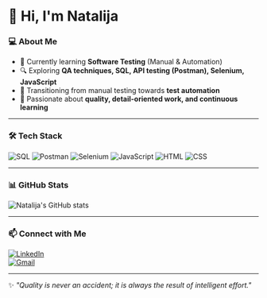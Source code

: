 # 👋 Hi, I'm Natalija  

### 💻 About Me
- 🌱 Currently learning **Software Testing** (Manual & Automation)  
- 🔍 Exploring **QA techniques, SQL, API testing (Postman), Selenium, JavaScript**  
- 🚀 Transitioning from manual testing towards **test automation**  
- 🎯 Passionate about **quality, detail-oriented work, and continuous learning**  

---

### 🛠️ Tech Stack
![SQL](https://img.shields.io/badge/-SQL-4479A1?logo=MySQL&logoColor=white&style=for-the-badge)
![Postman](https://img.shields.io/badge/-Postman-FF6C37?logo=Postman&logoColor=white&style=for-the-badge)
![Selenium](https://img.shields.io/badge/-Selenium-43B02A?logo=Selenium&logoColor=white&style=for-the-badge)
![JavaScript](https://img.shields.io/badge/-JavaScript-F7DF1E?logo=JavaScript&logoColor=black&style=for-the-badge)
![HTML](https://img.shields.io/badge/-HTML5-E34F26?logo=HTML5&logoColor=white&style=for-the-badge)
![CSS](https://img.shields.io/badge/-CSS3-1572B6?logo=CSS3&logoColor=white&style=for-the-badge)

---

### 📊 GitHub Stats
![Natalija's GitHub stats](https://github-readme-stats.vercel.app/api?username=YourUsername&show_icons=true&theme=radical)

---

### 📫 Connect with Me
[![LinkedIn](https://img.shields.io/badge/-LinkedIn-0077B5?logo=Linkedin&logoColor=white&style=for-the-badge)](https://www.linkedin.com/in/tvoj-link)  
[![Gmail](https://img.shields.io/badge/-Gmail-D14836?logo=Gmail&logoColor=white&style=for-the-badge)](mailto:natalijapavlovic7@gmail.com)

---

✨ *"Quality is never an accident; it is always the result of intelligent effort."*  
